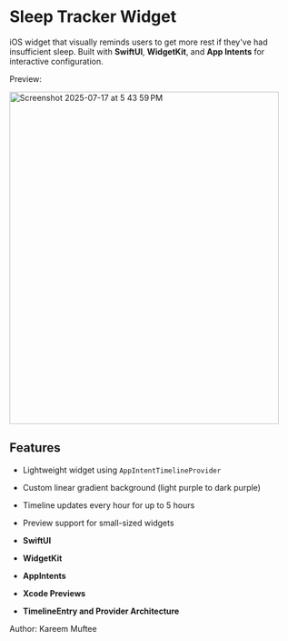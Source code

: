# Sleep Tracker Widget

iOS widget that visually reminds users to get more rest if they've had insufficient sleep. Built with **SwiftUI**, **WidgetKit**, and **App Intents** for interactive configuration.

Preview:

<img width="474" height="584" alt="Screenshot 2025-07-17 at 5 43 59 PM" src="https://github.com/user-attachments/assets/0371383f-98c3-4b30-bbcf-df10705bbbf8" />

## Features

- Lightweight widget using `AppIntentTimelineProvider`
- Custom linear gradient background (light purple to dark purple)
- Timeline updates every hour for up to 5 hours
- Preview support for small-sized widgets


- **SwiftUI**
- **WidgetKit**
- **AppIntents**
- **Xcode Previews**
- **TimelineEntry and Provider Architecture**

Author:
Kareem Muftee
